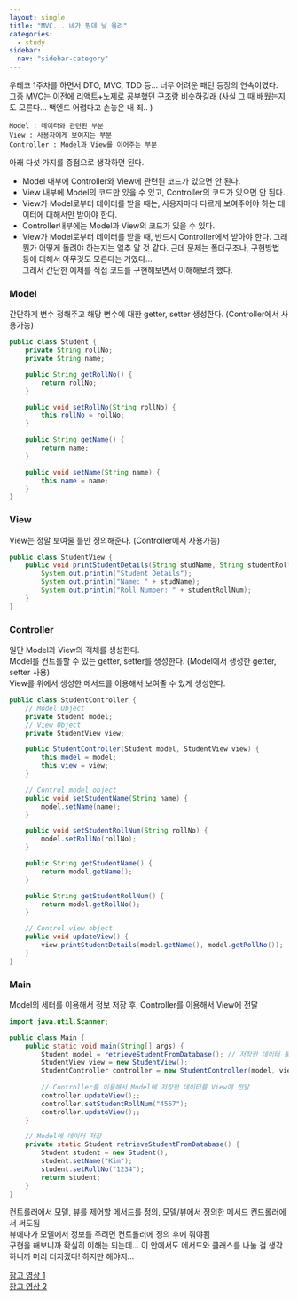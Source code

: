 ```yaml
---
layout: single
title: "MVC... 네가 뭔데 날 울려"
categories:
  - study
sidebar:
  nav: "sidebar-category"
---
```


우테코 1주차를 하면서 DTO, MVC, TDD 등... 너무 어려운 패턴 등장의 연속이였다.<br />
그중 MVC는 이전에 리액트+노제로 공부했던 구조랑 비슷하길래 (사실 그 때 배웠는지도 모른다... 백엔드 어렵다고 손놓은 내 죄.. )

```
Model : 데이터와 관련된 부분
View : 사용자에게 보여지는 부분
Controller : Model과 View를 이어주는 부분
```

아래 다섯 가지를 중점으로 생각하면 된다.
- Model 내부에 Controller와 View에 관련된 코드가 있으면 안 된다.
- View 내부에 Model의 코드만 있을 수 있고, Controller의 코드가 있으면 안 된다.
- View가 Model로부터 데이터를 받을 때는, 사용자마다 다르게 보여주어야 하는 데이터에 대해서만 받아야 한다.
- Controller내부에는 Model과 View의 코드가 있을 수 있다.
- View가 Model로부터 데이터를 받을 때, 반드시 Controller에서 받아야 한다.
그래 뭔가 어떻게 돌려야 하는지는 얼추 알 것 같다. 근데 문제는 폴더구조나, 구현방법 등에 대해서 아무것도 모른다는 거였다...<br />
그래서 간단한 예제를 직접 코드를 구현해보면서 이해해보려 했다.

### Model

간단하게 변수 정해주고 해당 변수에 대한 getter, setter 생성한다. (Controller에서 사용가능)

``` java 
public class Student {
    private String rollNo;
    private String name;

    public String getRollNo() {
        return rollNo;
    }

    public void setRollNo(String rollNo) {
        this.rollNo = rollNo;
    }

    public String getName() {
        return name;
    }

    public void setName(String name) {
        this.name = name;
    }
}
```

### View

View는 정말 보여줄 틀만 정의해준다. (Controller에서 사용가능)

``` java 
public class StudentView {
    public void printStudentDetails(String studName, String studentRollNum) {
        System.out.println("Student Details");
        System.out.println("Name: " + studName);
        System.out.println("Roll Number: " + studentRollNum);
    }
}
```

### Controller 

일단 Model과 View의 객체를 생성한다.<br />
Model를 컨트롤할 수 있는 getter, setter를 생성한다. (Model에서 생성한 getter, setter 사용) <br />
View를 위에서 생성한 메서드를 이용해서 보여줄 수 있게 생성한다.

``` java 
public class StudentController {
    // Model Object
    private Student model;
    // View Object
    private StudentView view;

    public StudentController(Student model, StudentView view) {
        this.model = model;
        this.view = view;
    }

    // Control model object
    public void setStudentName(String name) {
        model.setName(name);
    }

    public void setStudentRollNum(String rollNo) {
        model.setRollNo(rollNo);
    }

    public String getStudentName() {
        return model.getName(); 
    }

    public String getStudentRollNum() {
        return model.getRollNo();
    }

    // Control view object
    public void updateView() {
        view.printStudentDetails(model.getName(), model.getRollNo());
    }
}
```

### Main

Model의 세터를 이용해서 정보 저장 후, Controller를 이용해서 View에 전달

``` java 
import java.util.Scanner;

public class Main {
    public static void main(String[] args) {
        Student model = retrieveStudentFromDatabase(); // 저장한 데이터 불러오기
        StudentView view = new StudentView();
        StudentController controller = new StudentController(model, view);
	
    	// Controller를 이용해서 Model에 저장한 데이터를 View에 전달
        controller.updateView();;
        controller.setStudentRollNum("4567");
        controller.updateView();;
    }

    // Model에 데이터 저장
    private static Student retrieveStudentFromDatabase() {
        Student student = new Student();
        student.setName("Kim");
        student.setRollNo("1234");
        return student;
    }
}
```

컨트롤러에서 모델, 뷰를 제어할 메서드를 정의, 모델/뷰에서 정의한 메서드 컨드롤러에서 써도됨<br />
뷰에다가 모델에서 정보를 주려면 컨트롤러에 정의 후에 줘야됨<br />
구현을 해보니까 확실히 이해는 되는데... 이 안에서도 메서드와 클래스를 나눌 걸 생각하니까 머리 터지겠다! 하지만 해야지...

[참고 영상 1](https://www.youtube.com/watch?v=ogaXW6KPc8I&t=4s)<br />
[참고 영상 2](https://www.youtube.com/watch?v=FYOMpzia_Dk)